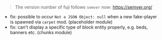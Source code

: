 > The version number of fuji follows `semver` now: https://semver.org/ 
 

- fix: possible to occur `Not a JSON Object: null` when a new fake-player is spawned via `carpet` mod. (placeholder module)
- fix: can't display a specific type of block entity properly, e.g. beds, banners etc. (chunks module)